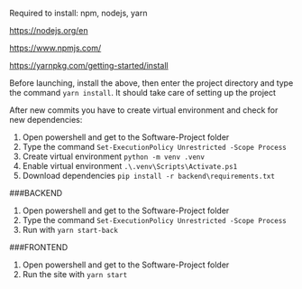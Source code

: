 Required to install: npm, nodejs, yarn

https://nodejs.org/en

https://www.npmjs.com/

https://yarnpkg.com/getting-started/install

Before launching, install the above, then enter the project directory and type the command `yarn install`. It should take care of setting up the project

After new commits you have to create virtual environment and check for new dependencies:
1.    Open powershell and get to the Software-Project folder
2.    Type the command `Set-ExecutionPolicy Unrestricted -Scope Process`
3.    Create virtual environment `python -m venv .venv`
4.    Enable virtual environment `.\.venv\Scripts\Activate.ps1`
5.    Download dependencies `pip install -r backend\requirements.txt`

###BACKEND

1.    Open powershell and get to the Software-Project folder
2.    Type the command `Set-ExecutionPolicy Unrestricted -Scope Process`
3.    Run with `yarn start-back`

###FRONTEND
1.    Open powershell and get to the Software-Project folder
2.    Run the site with `yarn start`
